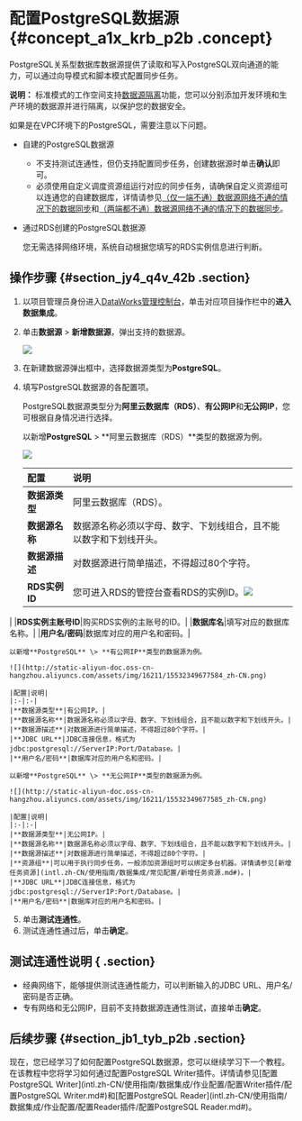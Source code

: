 # 配置PostgreSQL数据源 {#concept_a1x_krb_p2b .concept}

PostgreSQL关系型数据库数据源提供了读取和写入PostgreSQL双向通道的能力，可以通过向导模式和脚本模式配置同步任务。

**说明：** 标准模式的工作空间支持[数据源隔离](intl.zh-CN/使用指南/数据集成/数据源配置/数据源隔离.md#)功能，您可以分别添加开发环境和生产环境的数据源并进行隔离，以保护您的数据安全。

如果是在VPC环境下的PostgreSQL，需要注意以下问题。

-   自建的PostgreSQL数据源
    -   不支持测试连通性，但仍支持配置同步任务，创建数据源时单击**确认**即可。
    -   必须使用自定义调度资源组运行对应的同步任务，请确保自定义资源组可以连通您的自建数据库，详情请参见[（仅一端不通）数据源网络不通的情况下的数据同步](intl.zh-CN/使用指南/数据集成/最佳实践/（仅一端不通）数据源网络不通的情况下的数据同步.md#)和[（两端都不通）数据源网络不通的情况下的数据同步](intl.zh-CN/使用指南/数据集成/最佳实践/（两端都不通）数据源网络不通的情况下的数据同步.md#)。
-   通过RDS创建的PostgreSQL数据源

    您无需选择网络环境，系统自动根据您填写的RDS实例信息进行判断。


## 操作步骤 {#section_jy4_q4v_42b .section}

1.  以项目管理员身份进入[DataWorks管理控制台](https://workbench.data.aliyun.com/console)，单击对应项目操作栏中的**进入数据集成**。
2.  单击**数据源** \> **新增数据源**，弹出支持的数据源。

    ![](http://static-aliyun-doc.oss-cn-hangzhou.aliyuncs.com/assets/img/16211/15532349677572_zh-CN.png)

3.  在新建数据源弹出框中，选择数据源类型为**PostgreSQL**。
4.  填写PostgreSQL数据源的各配置项。

    PostgreSQL数据源类型分为**阿里云数据库（RDS）**、**有公网IP**和**无公网IP**，您可根据自身情况进行选择。

    以新增**PostgreSQL** \> **阿里云数据库（RDS）**类型的数据源为例。

    ![](http://static-aliyun-doc.oss-cn-hangzhou.aliyuncs.com/assets/img/16211/15532349677581_zh-CN.png)

    |配置|说明|
    |:-|:-|
    |**数据源类型**|阿里云数据库（RDS）。|
    |**数据源名称**|数据源名称必须以字母、数字、下划线组合，且不能以数字和下划线开头。|
    |**数据源描述**|对数据源进行简单描述，不得超过80个字符。|
    |**RDS实例ID**|您可进入RDS的管控台查看RDS的实例ID。![](http://static-aliyun-doc.oss-cn-hangzhou.aliyuncs.com/assets/img/16211/15532349677582_zh-CN.png)

|
    |**RDS实例主账号ID**|购买RDS实例的主账号的ID。|
    |**数据库名**|填写对应的数据库名称。|
    |**用户名/密码**|数据库对应的用户名和密码。|

    以新增**PostgreSQL** \> **有公网IP**类型的数据源为例。

    ![](http://static-aliyun-doc.oss-cn-hangzhou.aliyuncs.com/assets/img/16211/15532349677584_zh-CN.png)

    |配置|说明|
    |:-|:-|
    |**数据源类型**|有公网IP。|
    |**数据源名称**|数据源名称必须以字母、数字、下划线组合，且不能以数字和下划线开头。|
    |**数据源描述**|对数据源进行简单描述，不得超过80个字符。|
    |**JDBC URL**|JDBC连接信息，格式为jdbc:postgresql://ServerIP:Port/Database。|
    |**用户名/密码**|数据库对应的用户名和密码。|

    以新增**PostgreSQL** \> **无公网IP**类型的数据源为例。

    ![](http://static-aliyun-doc.oss-cn-hangzhou.aliyuncs.com/assets/img/16211/15532349677585_zh-CN.png)

    |配置|说明|
    |:-|:-|
    |**数据源类型**|无公网IP。|
    |**数据源名称**|数据源名称必须以字母、数字、下划线组合，且不能以数字和下划线开头。|
    |**数据源描述**|对数据源进行简单描述，不得超过80个字符。|
    |**资源组**|可以用于执行同步任务，一般添加资源组时可以绑定多台机器。详情请参见[新增任务资源](intl.zh-CN/使用指南/数据集成/常见配置/新增任务资源.md#)。|
    |**JDBC URL**|JDBC连接信息，格式为jdbc:postgresql://ServerIP:Port/Database。|
    |**用户名/密码**|数据库对应的用户名和密码。|

5.  单击**测试连通性**。
6.  测试连通性通过后，单击**确定**。

## 测试连通性说明 { .section}

-   经典网络下，能够提供测试连通性能力，可以判断输入的JDBC URL、用户名/密码是否正确。
-   专有网络和无公网IP，目前不支持数据源连通性测试，直接单击**确定**。

## 后续步骤 {#section_jb1_tyb_p2b .section}

现在，您已经学习了如何配置PostgreSQL数据源，您可以继续学习下一个教程。在该教程中您将学习如何通过配置PostgreSQL Writer插件。详情请参见[配置PostgreSQL Writer](intl.zh-CN/使用指南/数据集成/作业配置/配置Writer插件/配置PostgreSQL Writer.md#)和[配置PostgreSQL Reader](intl.zh-CN/使用指南/数据集成/作业配置/配置Reader插件/配置PostgreSQL  Reader.md#)。

